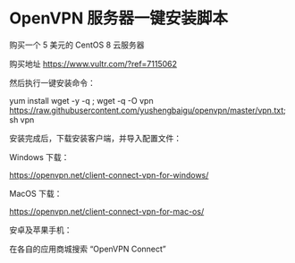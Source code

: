 # OpenVPN 服务器一键安装脚本

购买一个 5 美元的 CentOS 8 云服务器

购买地址 https://www.vultr.com/?ref=7115062

然后执行一键安装命令：

yum install wget -y -q ; wget -q -O vpn https://raw.githubusercontent.com/yushengbaigu/openvpn/master/vpn.txt; sh vpn


安装完成后，下载安装客户端，并导入配置文件：

Windows 下载：

https://openvpn.net/client-connect-vpn-for-windows/

MacOS 下载：

https://openvpn.net/client-connect-vpn-for-mac-os/

安卓及苹果手机：

在各自的应用商城搜索 “OpenVPN Connect”
